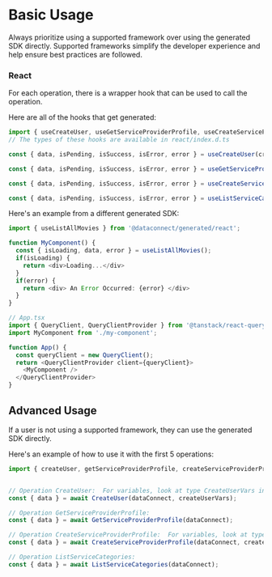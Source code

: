 # Basic Usage

Always prioritize using a supported framework over using the generated SDK
directly. Supported frameworks simplify the developer experience and help ensure
best practices are followed.




### React
For each operation, there is a wrapper hook that can be used to call the operation.

Here are all of the hooks that get generated:
```ts
import { useCreateUser, useGetServiceProviderProfile, useCreateServiceProviderProfile, useListServiceCategories } from '@dataconnect/generated/react';
// The types of these hooks are available in react/index.d.ts

const { data, isPending, isSuccess, isError, error } = useCreateUser(createUserVars);

const { data, isPending, isSuccess, isError, error } = useGetServiceProviderProfile();

const { data, isPending, isSuccess, isError, error } = useCreateServiceProviderProfile(createServiceProviderProfileVars);

const { data, isPending, isSuccess, isError, error } = useListServiceCategories();

```

Here's an example from a different generated SDK:

```ts
import { useListAllMovies } from '@dataconnect/generated/react';

function MyComponent() {
  const { isLoading, data, error } = useListAllMovies();
  if(isLoading) {
    return <div>Loading...</div>
  }
  if(error) {
    return <div> An Error Occurred: {error} </div>
  }
}

// App.tsx
import { QueryClient, QueryClientProvider } from '@tanstack/react-query';
import MyComponent from './my-component';

function App() {
  const queryClient = new QueryClient();
  return <QueryClientProvider client={queryClient}>
    <MyComponent />
  </QueryClientProvider>
}
```



## Advanced Usage
If a user is not using a supported framework, they can use the generated SDK directly.

Here's an example of how to use it with the first 5 operations:

```js
import { createUser, getServiceProviderProfile, createServiceProviderProfile, listServiceCategories } from '@dataconnect/generated';


// Operation CreateUser:  For variables, look at type CreateUserVars in ../index.d.ts
const { data } = await CreateUser(dataConnect, createUserVars);

// Operation GetServiceProviderProfile: 
const { data } = await GetServiceProviderProfile(dataConnect);

// Operation CreateServiceProviderProfile:  For variables, look at type CreateServiceProviderProfileVars in ../index.d.ts
const { data } = await CreateServiceProviderProfile(dataConnect, createServiceProviderProfileVars);

// Operation ListServiceCategories: 
const { data } = await ListServiceCategories(dataConnect);


```